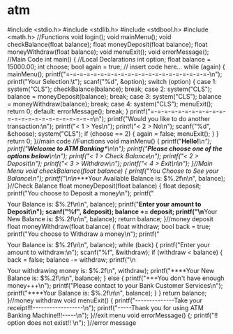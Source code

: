 # atm
#include <stdio.h>
#include <stdlib.h>
#include <stdbool.h>
#include <math.h>
//Functions
void login();
void mainMenu();
void checkBalance(float balance);
float moneyDeposit(float balance);
float moneyWithdraw(float balance);
void menuExit();
void errorMessage();
//Main Code
int main() {
//Local Declarations
int option;
float balance = 15000.00;
int choose;
bool again = true;
// insert code here...
while (again) {
mainMenu();
printf("=-=-=-=-=-=-=-=-=-=-=-=-=-=-=-=-=-=-=-=-=-\n");
printf("Your Selection:\t");
scanf("%d", &option);
switch (option) {
case 1:
system("CLS");
checkBalance(balance);
break;
case 2:
system("CLS");
balance = moneyDeposit(balance);
break;
case 3:
system("CLS");
balance = moneyWithdraw(balance);
break;
case 4:
system("CLS");
menuExit();
return 0;
default:
errorMessage();
break;
}
printf("=-=-=-=-=-=-=-=-=-=-=-=-=-=-=-=-=-=-=-=-=-=-=-=\n");
printf("Would you like to do another transaction:\n");
printf("< 1 > Yes\n");
printf("< 2 > No\n");
scanf("%d", &choose);
system("CLS");
if (choose == 2) {
again = false;
menuExit();
}
}
return 0;
}//main code
//Functions
void mainMenu() {
printf("******************Hello!*******************\n");
printf("**********Welcome to ATM Banking***********\n\n");
printf("****Please choose one of the options below****\n\n");
printf("< 1 > Check Balance\n");
printf("< 2 > Deposit\n");
printf("< 3 > Withdraw\n");
printf("< 4 > Exit\n\n");
}//Main Menu
void checkBalance(float balance) {
printf("You Choose to See your Balance\n");
printf("\n\n****Your Available Balance is: $%.2f\n\n", balance);
}//Check Balance
float moneyDeposit(float balance) {
float deposit;
printf("You choose to Deposit a money\n");
printf("$$$$Your Balance is: $%.2f\n\n", balance);
printf("****Enter your amount to Deposit\n");
scanf("%f", &deposit);
balance += deposit;
printf("\n****Your New Balance is: $%.2f\n\n", balance);
return balance;
}//money deposit
float moneyWithdraw(float balance) {
float withdraw;
bool back = true;
printf("You choose to Withdraw a money\n");
printf("$$$$Your Balance is: $%.2f\n\n", balance);
while (back) {
printf("Enter your amount to withdraw:\n");
scanf("%f", &withdraw);
if (withdraw < balance) {
back = false;
balance -= withdraw;
printf("\n$$$$Your withdrawing money is: $%.2f\n", withdraw);
printf("****Your New Balance is: $%.2f\n\n", balance);
}
else {
printf("+++You don't have enough money+++\n");
printf("Please contact to your Bank Customer Services\n");
printf("****Your Balance is: $%.2f\n\n", balance);
}
}
return balance;
}//money withdraw
void menuExit() {
printf("--------------Take your receipt!!!------------------\n");
printf("-----Thank you for using ATM Banking Machine!!!-----\n");
}//exit menu
void errorMessage() {;
printf("!! option does not exist!! \n");
}//error message
